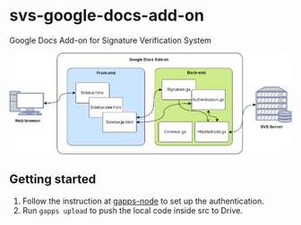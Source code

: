# svs-google-docs-add-on
Google Docs Add-on for Signature Verification System

![Alt text](software_architecture.png?raw=true "Software architecture diagram")

## Getting started

1. Follow the instruction at [gapps-node](https://www.npmjs.com/package/node-google-apps-script) to set up the authentication.
2. Run `gapps upload` to push the local code inside src to Drive.
